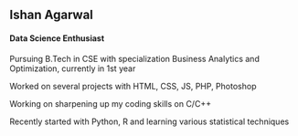 ## Ishan Agarwal
#### Data Science Enthusiast

Pursuing B.Tech in CSE with specialization Business Analytics and Optimization, currently in 1st year

Worked on several projects with HTML, CSS, JS, PHP, Photoshop

Working on sharpening up my coding skills on C/C++

Recently started with Python, R and learning various statistical techniques



